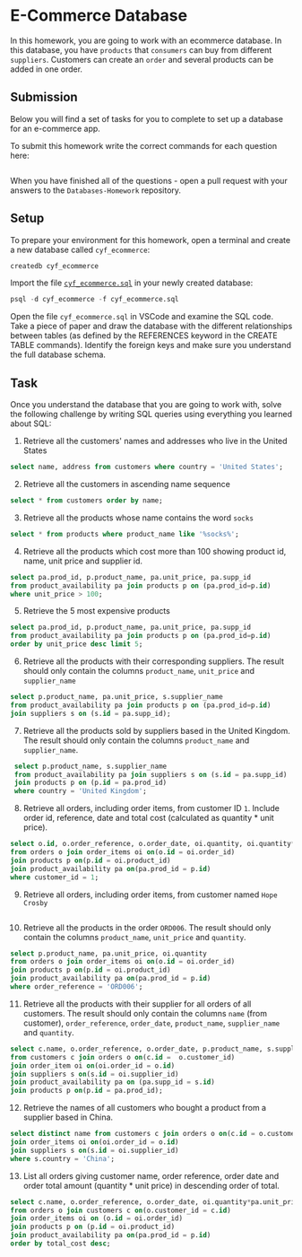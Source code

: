 # E-Commerce Database

In this homework, you are going to work with an ecommerce database. In this database, you have `products` that `consumers` can buy from different `suppliers`. Customers can create an `order` and several products can be added in one order.

## Submission

Below you will find a set of tasks for you to complete to set up a database for an e-commerce app.

To submit this homework write the correct commands for each question here:

```sql


```

When you have finished all of the questions - open a pull request with your answers to the `Databases-Homework` repository.

## Setup

To prepare your environment for this homework, open a terminal and create a new database called `cyf_ecommerce`:

```sql
createdb cyf_ecommerce
```

Import the file [`cyf_ecommerce.sql`](./cyf_ecommerce.sql) in your newly created database:

```sql
psql -d cyf_ecommerce -f cyf_ecommerce.sql
```

Open the file `cyf_ecommerce.sql` in VSCode and examine the SQL code. Take a piece of paper and draw the database with the different relationships between tables (as defined by the REFERENCES keyword in the CREATE TABLE commands). Identify the foreign keys and make sure you understand the full database schema.

## Task

Once you understand the database that you are going to work with, solve the following challenge by writing SQL queries using everything you learned about SQL:

1. Retrieve all the customers' names and addresses who live in the United States

```sql
select name, address from customers where country = 'United States';
```

2. Retrieve all the customers in ascending name sequence

```sql
select * from customers order by name;
```

3. Retrieve all the products whose name contains the word `socks`

```sql
select * from products where product_name like '%socks%';
```

4. Retrieve all the products which cost more than 100 showing product id, name, unit price and supplier id.

```sql
select pa.prod_id, p.product_name, pa.unit_price, pa.supp_id
from product_availability pa join products p on (pa.prod_id=p.id)
where unit_price > 100;
```

5. Retrieve the 5 most expensive products

```sql
select pa.prod_id, p.product_name, pa.unit_price, pa.supp_id
from product_availability pa join products p on (pa.prod_id=p.id)
order by unit_price desc limit 5;
```

6. Retrieve all the products with their corresponding suppliers. The result should only contain the columns `product_name`, `unit_price` and `supplier_name`

```sql
select p.product_name, pa.unit_price, s.supplier_name
from product_availability pa join products p on (pa.prod_id=p.id)
join suppliers s on (s.id = pa.supp_id);
```

7. Retrieve all the products sold by suppliers based in the United Kingdom. The result should only contain the columns `product_name` and `supplier_name`.

```sql
 select p.product_name, s.supplier_name
 from product_availability pa join suppliers s on (s.id = pa.supp_id)
 join products p on (p.id = pa.prod_id)
 where country = 'United Kingdom';
```

8. Retrieve all orders, including order items, from customer ID `1`. Include order id, reference, date and total cost (calculated as quantity \* unit price).

```sql
select o.id, o.order_reference, o.order_date, oi.quantity, oi.quantity*pa.unit_price as total_cost
from orders o join order_items oi on(o.id = oi.order_id)
join products p on(p.id = oi.product_id)
join product_availability pa on(pa.prod_id = p.id)
where customer_id = 1;
```

9. Retrieve all orders, including order items, from customer named `Hope Crosby`

```sql

```

10. Retrieve all the products in the order `ORD006`. The result should only contain the columns `product_name`, `unit_price` and `quantity`.

```sql
select p.product_name, pa.unit_price, oi.quantity
from orders o join order_items oi on(o.id = oi.order_id)
join products p on(p.id = oi.product_id)
join product_availability pa on(pa.prod_id = p.id)
where order_reference = 'ORD006';
```

11. Retrieve all the products with their supplier for all orders of all customers. The result should only contain the columns `name` (from customer), `order_reference`, `order_date`, `product_name`, `supplier_name` and `quantity`.

```sql
select c.name, o.order_reference, o.order_date, p.product_name, s.supplier_name, oi.quantity
from customers c join orders o on(c.id =  o.customer_id)
join order_item oi on(oi.order_id = o.id)
join suppliers s on(s.id = oi.supplier_id)
join product_availability pa on (pa.supp_id = s.id)
join products p on(p.id = pa.prod_id);
```

12. Retrieve the names of all customers who bought a product from a supplier based in China.

```sql
select distinct name from customers c join orders o on(c.id = o.customer_id)
join order_items oi on(oi.order_id = o.id)
join suppliers s on(s.id = oi.supplier_id)
where s.country = 'China';
```

13. List all orders giving customer name, order reference, order date and order total amount (quantity \* unit price) in descending order of total.

```sql
select c.name, o.order_reference, o.order_date, oi.quantity*pa.unit_price as total_cost
from orders o join customers c on(o.customer_id = c.id)
join order_items oi on (o.id = oi.order_id)
join products p on (p.id = oi.product_id)
join product_availability pa on(pa.prod_id = p.id)
order by total_cost desc;
```
